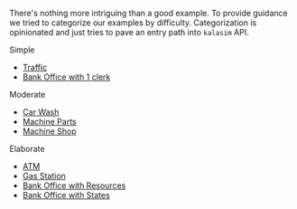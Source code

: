 <!--# Examples-->

There's nothing more intriguing than a good example. To provide guidance we tried to categorize our examples by difficulty. Categorization is opinionated and just tries to pave an entry path into `kalasim` API.

Simple

* [Traffic](examples/traffic.md)
* [Bank Office with 1 clerk](examples/bank_office.md#simple-bank-office-1-clerk)

Moderate

* [Car Wash](examples/car_wash.md)
* [Machine Parts](examples/machine_parts.md)
* [Machine Shop](examples/machine_shop.md)

Elaborate

* [ATM](examples/atm_queue.md)
* [Gas Station](examples/gas_station.md)
* [Bank Office with Resources](examples/bank_office.md#bank-office-with-resources)
* [Bank Office with States](examples/bank_office.md#bank-office-with-states)




